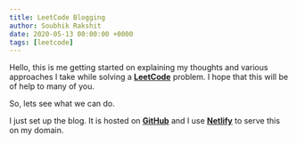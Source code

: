 ```yaml
---
title: LeetCode Blogging
author: Soubhik Rakshit
date: 2020-05-13 00:00:00 +0000
tags: [leetcode]
---
```


Hello, this is me getting started on explaining my thoughts and various approaches I take while solving a [**LeetCode**](https://leetcode.com) problem. I hope that this will be of help to many of you.

So, lets see what we can do.

I just set up the blog. It is hosted on [**GitHub**](https://github.com) and I use [**Netlify**](https://netlify.com) to serve this on my domain.